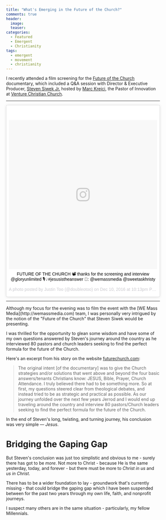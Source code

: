 ```yaml
---
title: "What's Emerging in the Future of the Church?"
comments: true
header:
  image:
  teaser:
categories:
  - Featured
  - Emergent
  - Christianity
tags:
  - emergent
  - movement
  - christianity
---
```


I recently attended a film screening for the [Future of the Church](https://www.futurechurch.com/) documentary, which included a Q&A session with Director & Executive Producer, [Steven Siwek Jr.](http://www.gloryunlimited.com/) hosted by [Marc Krejci](http://marckrejci.com/), the Pastor of Innovation at [Venture Christian Church](http://venture.cc/).

<!--more-->

<hr/>

<center>
<blockquote class="instagram-media" data-instgrm-captioned data-instgrm-version="7" style=" background:#FFF; border:0; border-radius:3px; box-shadow:0 0 1px 0 rgba(0,0,0,0.5),0 1px 10px 0 rgba(0,0,0,0.15); margin: 1px; max-width:658px; padding:0; width:99.375%; width:-webkit-calc(100% - 2px); width:calc(100% - 2px);"><div style="padding:8px;"> <div style=" background:#F8F8F8; line-height:0; margin-top:40px; padding:50.0% 0; text-align:center; width:100%;"> <div style=" background:url(data:image/png;base64,iVBORw0KGgoAAAANSUhEUgAAACwAAAAsCAMAAAApWqozAAAABGdBTUEAALGPC/xhBQAAAAFzUkdCAK7OHOkAAAAMUExURczMzPf399fX1+bm5mzY9AMAAADiSURBVDjLvZXbEsMgCES5/P8/t9FuRVCRmU73JWlzosgSIIZURCjo/ad+EQJJB4Hv8BFt+IDpQoCx1wjOSBFhh2XssxEIYn3ulI/6MNReE07UIWJEv8UEOWDS88LY97kqyTliJKKtuYBbruAyVh5wOHiXmpi5we58Ek028czwyuQdLKPG1Bkb4NnM+VeAnfHqn1k4+GPT6uGQcvu2h2OVuIf/gWUFyy8OWEpdyZSa3aVCqpVoVvzZZ2VTnn2wU8qzVjDDetO90GSy9mVLqtgYSy231MxrY6I2gGqjrTY0L8fxCxfCBbhWrsYYAAAAAElFTkSuQmCC); display:block; height:44px; margin:0 auto -44px; position:relative; top:-22px; width:44px;"></div></div> <p style=" margin:8px 0 0 0; padding:0 4px;"> <a href="https://www.instagram.com/p/BN3ctvMjmp6/" style=" color:#000; font-family:Arial,sans-serif; font-size:14px; font-style:normal; font-weight:normal; line-height:17px; text-decoration:none; word-wrap:break-word;" target="_blank">FUTURE OF THE CHURCH 📽 thanks for the screening and interview @gloryunlimited 🎙💡#jesusistheanswer 📸: @wemassmedia @sweetaskhristy</a></p> <p style=" color:#c9c8cd; font-family:Arial,sans-serif; font-size:14px; line-height:17px; margin-bottom:0; margin-top:8px; overflow:hidden; padding:8px 0 7px; text-align:center; text-overflow:ellipsis; white-space:nowrap;">A photo posted by Justin Too (@doubleotoo) on <time style=" font-family:Arial,sans-serif; font-size:14px; line-height:17px;" datetime="2016-12-11T06:13:31+00:00">Dec 10, 2016 at 10:13pm PST</time></p></div></blockquote>
<script async defer src="//platform.instagram.com/en_US/embeds.js"></script>
</center>

<hr/>
Although my focus for the evening was to film the event with the [WE Mass Media](http://wemassmedia.com) team, I was personally very intrigued by the notion of the "Future of the Church" that Steven Siwek would be presenting.

I was thrilled for the opportunity to glean some wisdom and have some of my own questions answered by Steven's journey around the country as he interviewed 80 pastors and church leaders seeking to find the perfect formula for the future of the Church.

Here's an excerpt from his story on the website [futurechurch.com](https://www.futurechurch.com/):

> The original intent [of the documentary] was to give the Church strategies and/or solutions that went above and beyond the four basic answers/tenants Christians know: JESUS, Bible, Prayer, Church Attendance. I truly believed there had to be something more. So at first, my questions steered clear from theological debates, and instead tried to be as strategic and practical as possible. As our journey unfolded over the next few years Jerrod and I would end up traveling around the country and interview 80 pastors/Church leaders seeking to find the perfect formula for the future of the Church.

In the end of Steven's long, twisting, and turning journey, his conclusion was very simple –– *Jesus*.

# Bridging the Gaping Gap

But Steven's conclusion was just too simplistic and obvious to me - surely there has got to be *more*. Not more to Christ - because He is the same yesterday, today, and forever - but there must be more to *Christ in us* and *us in Christ*.

There has to be a wider foundation to lay - groundwork that's currently missing - that could bridge the gaping gap which I have been suspended between for the past two years through my own life, faith, and nonprofit journeys.

I suspect many others are in the same situation - particularly, my fellow Millennials.
